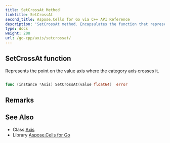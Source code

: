 ```yaml
---
title: SetCrossAt Method 
linktitle: SetCrossAt
second_title: Aspose.Cells for Go via C++ API Reference
description: 'SetCrossAt method. Encapsulates the function that represents setcrossat in Go.'
type: docs
weight: 200
url: /go-cpp/axis/setcrossat/
---
```


## SetCrossAt function

Represents the point on the value axis where the category axis crosses it.

```go

func (instance *Axis) SetCrossAt(value float64)  error

```

## Remarks


## See Also

* Class [Axis](../)
* Library [Aspose.Cells for Go](../../)
